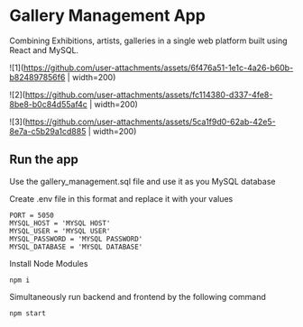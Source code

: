 # Gallery Management App

Combining Exhibitions, artists, galleries in a single web platform built using React and MySQL. 

![1](https://github.com/user-attachments/assets/6f476a51-1e1c-4a26-b60b-b824897856f6 | width=200)

![2](https://github.com/user-attachments/assets/fc114380-d337-4fe8-8be8-b0c84d55af4c | width=200)

![3](https://github.com/user-attachments/assets/5ca1f9d0-62ab-42e5-8e7a-c5b29a1cd885 | width=200)

## Run the app

Use the gallery_management.sql file and use it as you MySQL database

Create .env file in this format and replace it with your values

```
PORT = 5050
MYSQL_HOST = 'MYSQL HOST'
MYSQL_USER = 'MYSQL USER'
MYSQL_PASSWORD = 'MYSQL PASSWORD'
MYSQL_DATABASE = 'MYSQL DATABASE'
```

Install Node Modules

```
npm i
```

Simultaneously run backend and frontend by the following command

```
npm start
```
